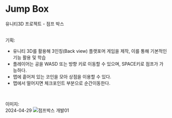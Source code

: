 # Jump Box
 유니티3D 프로젝트 - 점프 박스<br><br>


기획:
- 유니티 3D를 활용해 3인칭(Back view) 플랫포머 게임을 제작, 이를 통해 기본적인 기능 활용 및 학습
- 플레이어는 공을 WASD 또는 방향 키로 이동할 수 있으며, SPACE키로 점프가 가능하다.
- 맵에 흩어져 있는 코인을 모아 상점을 이용할 수 있다.
- 맵에서 떨어지면 체크포인트 부분으로 순간이동한다.
<br>

이미지:<br>
2024-04-29
![점프박스 개발01](https://github.com/Alder-R/JumpBox/assets/164472332/2ccc1ac7-75bc-454e-bd49-d61257975ebe)
